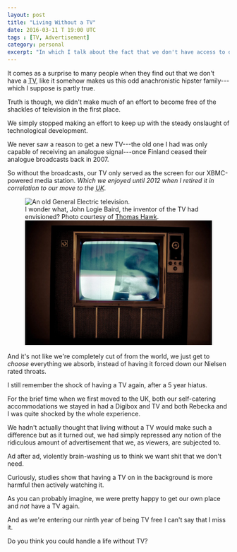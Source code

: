```yaml
---
layout: post
title: "Living Without a TV"
date: 2016-03-11 T 19:00 UTC
tags : [TV, Advertisement]
category: personal
excerpt: "In which I talk about the fact that we don't have access to digital broadcasting signals."
---
```

It comes as a surprise to many people when they find out that we don't have a <abbr title="television" class="small-caps">TV</abbr>, like it somehow makes us this odd anachronistic hipster family---which I suppose is partly true.

Truth is though, we didn't make much of an effort to become free of the shackles of television in the first place.

We simply stopped making an effort to keep up with the steady onslaught of technological development.

We never saw a reason to get a new <abbr class="small-caps">TV</abbr>---the old one I had was only capable of receiving an analogue signal---once Finland ceased their analogue broadcasts back in 2007.

So without the broadcasts, our <abbr class="small-caps">TV</abbr> only served as the screen for our XBMC-powered media station. *Which we enjoyed until 2012 when I retired it in correlation to our move to the <abbr title="United Kingdom" class="small-caps">UK</abbr>.*

<figure>
	<img class="js-lazy-load" data-original="/assets/posts/2016/march/living-without-a-tv/the-medium-is-the-medium-by-thomas-hawk.jpg" alt="An old General Electric television.">
	<figcaption>
		I wonder what, John Logie Baird, the inventor of the <abbr class="small-caps">TV</abbr> had envisioned? Photo courtesy of <a href="https://www.flickr.com/photos/thomashawk">Thomas Hawk</a>.
	</figcaption>
	<noscript>
		<img src="/assets/posts/2016/march/living-without-a-tv/the-medium-is-the-medium-by-thomas-hawk.jpg">
	</noscript>
</figure>

And it's not like we're completely cut of from the world, we just get to *choose* everything we absorb, instead of having it forced down our Nielsen rated throats.

<p data-pullquote="Ad after ad, violently brain-washing us."></p>

I still remember the shock of having a <abbr class="small-caps">TV</abbr> again, after a 5 year hiatus.

For the brief time when we first moved to the <abbr class="small-caps">UK</abbr>, both our self-catering accommodations we stayed in had a Digibox and <abbr class="small-caps">TV</abbr> and both Rebecka and I was quite shocked by the whole experience.

We hadn't actually thought that living without a <abbr class="small-caps">TV</abbr> would make such a difference but as it turned out, we had simply repressed any notion of the ridiculous amount of advertisement that we, as viewers, are subjected to.

Ad after ad, violently brain-washing us to think we want shit that we don't need.

Curiously, studies show that having a <abbr class="small-caps">TV</abbr> on in the background is more harmful then actively watching it.

As you can probably imagine, we were pretty happy to get our own place and *not* have a <abbr class="small-caps">TV</abbr> again.

And as we're entering our ninth year of being <abbr class="small-caps">TV</abbr> free I can't say that I miss it.

Do you think you could handle a life without <abbr class="small-caps">TV</abbr>?